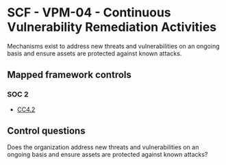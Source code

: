 # SCF - VPM-04 - Continuous Vulnerability Remediation Activities
Mechanisms exist to address new threats and vulnerabilities on an ongoing basis and ensure assets are protected against known attacks. 
## Mapped framework controls
### SOC 2
- [CC4.2](../soc2/cc42.md)
  
## Control questions
Does the organization address new threats and vulnerabilities on an ongoing basis and ensure assets are protected against known attacks? 
  